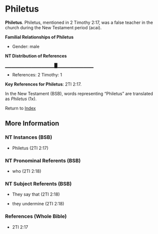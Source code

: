 # Philetus
**Philetus**. 
Philetus, mentioned in 2 Timothy 2:17, was a false teacher in the church during the New Testament period (acai). 




**Familial Relationships of Philetus**


* Gender: male


**NT Distribution of References**

▁▁▁▁▁▁▁▁▁▁▁▁▁▁▁█▁▁▁▁▁▁▁▁▁▁▁
* References: 2 Timothy: 1



**Key References for Philetus**: 
2TI 2:17. 




In the New Testament (BSB), words representing “Philetus” are translated as 
*Philetus* (1x). 


Return to [Index](00-Index.md)

## More Information

### NT Instances (BSB)

* Philetus (2TI 2:17)



### NT Pronominal Referents (BSB)

* who (2TI 2:18)



### NT Subject Referents (BSB)

* They say that (2TI 2:18)

* they undermine (2TI 2:18)



### References (Whole Bible)

* 2TI 2:17



